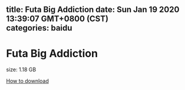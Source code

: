 
title: Futa Big Addiction
date: Sun Jan 19 2020 13:39:07 GMT+0800 (CST)    
categories: baidu
---

# Futa Big Addiction
size: 1.18 GB
 
 

[How to download](https://bpcam.bemobtrk.com/go/2ceec3aa-1ca2-46d6-b9ff-aaa5c184517c?jno=4206)